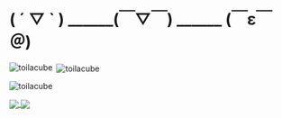 # ( ´ ▽ ` ) ______(￣▽￣) ______ (￣ε￣＠) 


<p><img align="left" src="https://github-readme-stats.vercel.app/api/top-langs?username=toilacube&show_icons=true&locale=en&layout=compact" alt="toilacube" /></p>

<p>&nbsp;<img align="center" src="https://github-readme-stats.vercel.app/api?username=toilacube&show_icons=true&locale=en" alt="toilacube" /></p>

<p><img align="center" src="https://github-readme-streak-stats.herokuapp.com/?user=toilacube&" alt="toilacube" /></p>


<a href="https://github.com/anuraghazra/github-readme-stats">
  <img align="center" src="https://github-readme-stats.vercel.app/api/pin/?username=anuraghazra&repo=github-readme-stats" />
</a>
<a href="https://github.com/anuraghazra/convoychat">
  <img align="center" src="https://github-readme-stats.vercel.app/api/pin/?username=anuraghazra&repo=convoychat" />
</a>
